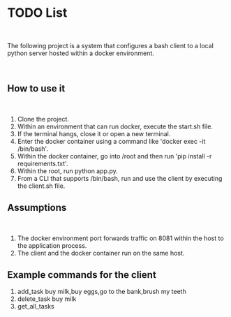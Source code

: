 # TODO List

<br />

The following project is a system that configures a bash client to a local python server hosted within a docker environment. 

<br />

## How to use it

<br />

1.    Clone the project.
2.    Within an environment that can run docker, execute the start.sh file.
3.    If the terminal hangs, close it or open a new terminal.
4.    Enter the docker container using a command like 'docker exec -it <container name> /bin/bash'.
5.    Within the docker container, go into /root and then run 'pip install -r requirements.txt'.
6.    Within the root, run python app.py.
7.    From a CLI that supports /bin/bash, run and use the client by executing the client.sh file.

## Assumptions

<br />

1.    The docker environment port forwards traffic on 8081 within the host to the application process.
2.    The client and the docker container run on the same host.

## Example commands for the client
1.    add_task buy milk,buy eggs,go to the bank,brush my teeth
2.    delete_task buy milk
3.    get_all_tasks
